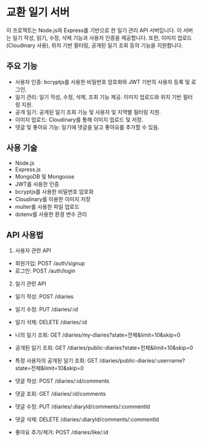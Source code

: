 # 교환 일기 서버

이 프로젝트는 Node.js와 Express를 기반으로 한 일기 관리 API 서버입니다. 이 서버는 일기 작성, 읽기, 수정, 삭제 기능과 사용자 인증을 제공합니다. 또한, 이미지 업로드(Cloudinary 사용), 위치 기반 필터링, 공개된 일기 조회 등의 기능을 지원합니다.

## 주요 기능
+ 사용자 인증: bcryptjs를 사용한 비밀번호 암호화와 JWT 기반의 사용자 등록 및 로그인.
+ 일기 관리: 일기 작성, 수정, 삭제, 조회 기능 제공. 이미지 업로드와 위치 기반 필터링 지원.
+ 공개 일기: 공개된 일기 조회 기능 및 사용자 및 지역별 필터링 지원.
+ 이미지 업로드: Cloudinary를 통해 이미지 업로드 및 저장.
+ 댓글 및 좋아요 기능: 일기에 댓글을 달고 좋아요를 추가할 수 있음.

## 사용 기술
+ Node.js
+ Express.js
+ MongoDB 및 Mongoose
+ JWT를 사용한 인증
+ bcryptjs를 사용한 비밀번호 암호화
+ Cloudinary를 이용한 이미지 저장
+ multer를 사용한 파일 업로드
+ dotenv를 사용한 환경 변수 관리

## API 사용법
1. 사용자 관련 API
+ 회원가입: POST /auth/signup
+ 로그인: POST /auth/login
2. 일기 관련 API
+ 일기 작성: POST /diaries
+ 일기 수정: PUT /diaries/:id
+ 일기 삭제: DELETE /diaries/:id
+ 나의 일기 조회: GET /diaries/my-diaries?state=전체&limit=10&skip=0
+ 공개된 일기 조회: GET /diaries/public-diaries?state=전체&limit=10&skip=0
+ 특정 사용자의 공개된 일기 조회: GET /diaries/public-diaries/:username?state=전체&limit=10&skip=0


+ 댓글 작성: POST /diaries/:id/comments
+ 댓글 조회: GET /diaries/:id/comments
+ 댓글 수정: PUT /diaries/:diaryId/comments/:commentId
+ 댓글 삭제: DELETE /diaries/:diaryId/comments/:commentId


+ 좋아요 추가/제거: POST /diaries/like/:id

